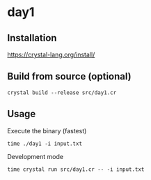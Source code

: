 # day1

## Installation

https://crystal-lang.org/install/

## Build from source (optional)

```
crystal build --release src/day1.cr  
```

## Usage

Execute the binary (fastest)

```
time ./day1 -i input.txt
```

Development mode

```
time crystal run src/day1.cr -- -i input.txt
```

